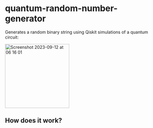 # quantum-random-number-generator
<p align="center">

Generates a random binary string using Qiskit simulations of a quantum circuit:

<img width="212" alt="Screenshot 2023-09-12 at 06 16 01" src="https://github.com/matt-jung/quantum-random-number-generator/assets/133035195/46e0d378-93c4-4916-bc05-195a1edee14d">

</p>

## How does it work?

